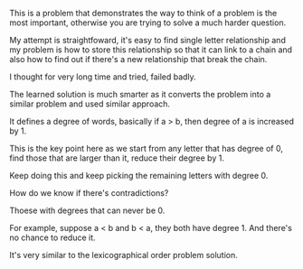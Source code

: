 This is a problem that demonstrates the way to think of a problem is the most important, otherwise you are trying to solve a much harder question.

My attempt is straightfoward, it's easy to find single letter relationship and my problem is how to store this relationship so that it can link to a chain and also how to find out if there's a new relationship that break the chain.

I thought for very long time and tried, failed badly.

The learned solution is much smarter as it converts the problem into a similar problem and used similar approach.

It defines a degree of words, basically if a > b, then degree of a is increased by 1.

This is the key point here as we start from any letter that has degree of 0, find those that are larger than it, reduce their degree by 1.

Keep doing this and keep picking the remaining letters with degree 0.

How do we know if there's contradictions?

Thoese with degrees that can never be 0.

For example, suppose a < b and b < a, they both have degree 1. And there's no chance to reduce it.

It's very similar to the lexicographical order problem solution.
